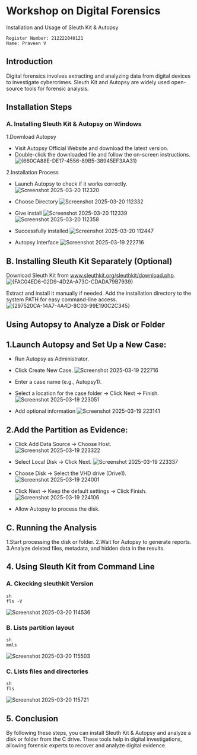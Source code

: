 
# Workshop on Digital Forensics
Installation and Usage of Sleuth Kit & Autopsy
```
Register Number: 212222040121
Name: Praveen V
```
## Introduction
Digital forensics involves extracting and analyzing data from digital devices to investigate cybercrimes. Sleuth Kit and Autopsy are widely used open-source tools for forensic analysis.

## Installation Steps
### A. Installing Sleuth Kit & Autopsy on Windows
1.Download Autopsy
- Visit Autopsy Official Website and download the latest version.
- Double-click the downloaded file and follow the on-screen instructions.
![{660CA88E-DE17-4556-89B5-38945EF3AA31}](https://github.com/user-attachments/assets/d5cf2c90-4fc9-453e-93ff-ef64378dd232)

2.Installation Process
- Launch Autopsy to check if it works correctly.
  ![Screenshot 2025-03-20 112320](https://github.com/user-attachments/assets/cc1fe43b-5c38-448b-b04c-611d7303273c)
  
- Choose Directory
  ![Screenshot 2025-03-20 112332](https://github.com/user-attachments/assets/6571866c-21af-4314-8ae2-ed372625a4e7)
  
- Give install
  ![Screenshot 2025-03-20 112339](https://github.com/user-attachments/assets/15efe313-01bb-4a21-a8ec-5b15afd66a20)
  ![Screenshot 2025-03-20 112358](https://github.com/user-attachments/assets/8abf07cf-8382-4a93-bd01-754b220af25e)

- Successfully installed
  ![Screenshot 2025-03-20 112447](https://github.com/user-attachments/assets/394e94bf-99d2-4af6-a070-fa64f09879b4)

- Autopsy Interface
  ![Screenshot 2025-03-19 222716](https://github.com/user-attachments/assets/3f8dfb03-55b2-4553-8475-de3595a56ff0)

## B. Installing Sleuth Kit Separately (Optional)
Download Sleuth Kit from www.sleuthkit.org/sleuthkit/download.php.
![{FAC04ED6-02D9-4D2A-A73C-CDADA79B7939}](https://github.com/user-attachments/assets/216ff656-18eb-497f-a795-3ca4112e758c)

Extract and install it manually if needed.
Add the installation directory to the system PATH for easy command-line access.
![{297520CA-14A7-4A4D-8C03-99E190C2C345}](https://github.com/user-attachments/assets/af8d1960-bab6-4810-9778-616f2305f52f)

## Using Autopsy to Analyze a Disk or Folder
## 1.Launch Autopsy and Set Up a New Case:

- Run Autopsy as Administrator.

- Click Create New Case.
![Screenshot 2025-03-19 222716](https://github.com/user-attachments/assets/4028e969-add1-46c4-beb2-3f336c7dcd3d)

- Enter a case name (e.g., Autopsy1).
- Select a location for the case folder → Click Next → Finish.
  ![Screenshot 2025-03-19 223051](https://github.com/user-attachments/assets/2b476fe0-199c-4c25-96c2-63c78183bb6f)
- Add optional information
  ![Screenshot 2025-03-19 223141](https://github.com/user-attachments/assets/45ff54d1-1967-4671-8dbb-a865f55f0316)


## 2.Add the Partition as Evidence:

- Click Add Data Source → Choose Host.
   ![Screenshot 2025-03-19 223322](https://github.com/user-attachments/assets/3ad0612b-655b-406c-ab63-95912238b112)


- Select Local Disk → Click Next.
   ![Screenshot 2025-03-19 223337](https://github.com/user-attachments/assets/8ed1cda5-f34d-491b-8255-c59c62eadaa0)


- Choose Disk → Select the VHD drive (Drive1).
  ![Screenshot 2025-03-19 224001](https://github.com/user-attachments/assets/773c5a67-49c8-421c-b0be-8a19a0e173c8)


- Click Next → Keep the default settings → Click Finish.
  ![Screenshot 2025-03-19 224106](https://github.com/user-attachments/assets/3feb68c2-3a3a-4e21-b3b8-11f4dfac0990)


- Allow Autopsy to process the disk.
## C. Running the Analysis
1.Start processing the disk or folder.
2.Wait for Autopsy to generate reports.
3.Analyze deleted files, metadata, and hidden data in the results.
## 4. Using Sleuth Kit from Command Line
### A. Ckecking sleuthkit Version
```
sh
fls -V
```
![Screenshot 2025-03-20 114536](https://github.com/user-attachments/assets/b266d5a0-845f-428e-b16d-bf573d26ce5b)

### B. Lists partition layout
```
sh
mmls
```
![Screenshot 2025-03-20 115503](https://github.com/user-attachments/assets/f341a4af-2ff7-421b-a603-0cdace2321fa)

### C. Lists files and directories
```
sh
fls
```
![Screenshot 2025-03-20 115721](https://github.com/user-attachments/assets/73dfede6-f37b-4673-9405-bc66ca64f2ab)

## 5. Conclusion
By following these steps, you can install Sleuth Kit & Autopsy and analyze a disk or folder from the C drive. These tools help in digital investigations, allowing forensic experts to recover and analyze digital evidence.

